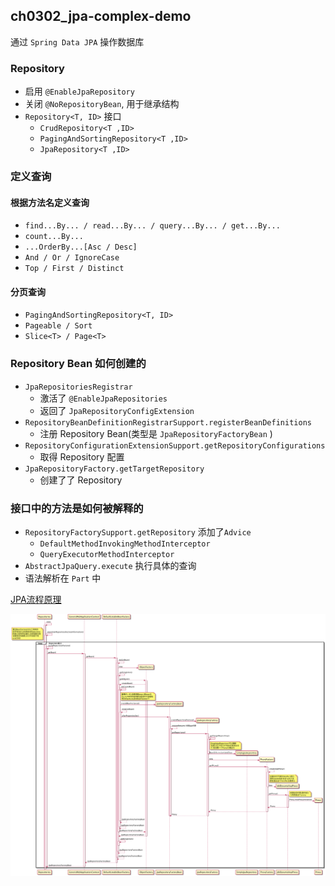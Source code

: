 ## ch0302_jpa-complex-demo

通过 `Spring Data JPA` 操作数据库

### Repository
* 启用 `@EnableJpaRepository`
* 关闭 `@NoRepositoryBean`, 用于继承结构
* `Repository<T, ID>` 接口
    * `CrudRepository<T ,ID>`
    * `PagingAndSortingRepository<T ,ID>`
    * `JpaRepository<T ,ID>`

### 定义查询
#### 根据方法名定义查询
* `find...By... / read...By... / query...By... / get...By...`
* `count...By...`
* `...OrderBy...[Asc / Desc]`
* `And / Or / IgnoreCase`
* `Top / First / Distinct`
#### 分页查询
* `PagingAndSortingRepository<T, ID>`
* `Pageable / Sort`
* `Slice<T> / Page<T>`

### Repository Bean 如何创建的
* `JpaRepositoriesRegistrar`
    * 激活了 `@EnableJpaRepositories`
    * 返回了 `JpaRepositoryConfigExtension`
* `RepositoryBeanDefinitionRegistrarSupport.registerBeanDefinitions`
    * 注册 Repository Bean(类型是 `JpaRepositoryFactoryBean` )
* `RepositoryConfigurationExtensionSupport.getRepositoryConfigurations`
    * 取得 Repository 配置
* `JpaRepositoryFactory.getTargetRepository`
    * 创建了了 Repository

### 接口中的⽅法是如何被解释的
* `RepositoryFactorySupport.getRepository` 添加了`Advice`
    * `DefaultMethodInvokingMethodInterceptor`
    * `QueryExecutorMethodInterceptor`
* `AbstractJpaQuery.execute` 执⾏具体的查询
* 语法解析在 `Part` 中

[JPA流程原理](https://www.jianshu.com/p/fafd058911ca)

![调用栈](jpa_invoke_stack.png)

